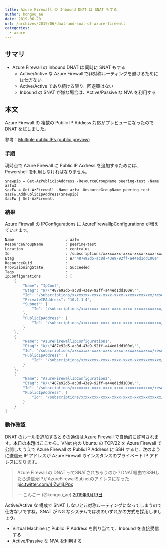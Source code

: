 ```yaml
---
title: Azure Firewall の Inbound DNAT は SNAT もする
author: kongou_ae
date: 2019-06-20
url: /archives/2019/06/dnat-and-snat-of-azure-firewall
categories:
  - azure
---
```


## サマリ

- Azure Firewall の Inbound DNAT は 同時に SNAT もする
  - Active/Active な Azure Firewall で非対称ルーティングを避けるためには仕方ない
  - Active/Active であり続ける限り、回避策はない
  - Inbound の SNAT が嫌な場合は、Active/Passive な NVA を利用する

## 本文

Azure Firewall の 複数の Public IP Address 対応がプレビューになったので DNAT を試しました。

参考：[Multiple public IPs (public preview)](https://docs.microsoft.com/en-us/azure/firewall/overview#multiple-public-ips-public-preview)

### 手順

現時点で Azure Firewall に Public IP Address を追加するためには、Powershell を利用しなければなりません。

```
$newpip = Get-AzPublicIpAddress -ResourceGroupName peering-test -Name azfw3
$azFw = Get-AzFirewall -Name azfw -ResourceGroupName peering-test 
$azFw.AddPublicIpAddress($newpip)
$azFw | Set-AzFirewall
```

### 結果

Azure Firewall の IPConfigurations に AzureFirewallIpConfigurationx が増えていきます。

```powershell
Name                       : azfw
ResourceGroupName          : peering-test
Location                   : centralus
Id                         : /subscriptions/xxxxxxxx-xxxx-xxxx-xxxx-xxxxxxxxxxxx/resourceGroups/peering-test/providers/Microsoft.Network/azureFirewalls/azfw
Etag                       : W/"487e92d5-ac8d-43e9-92ff-a44ed1dd100e"
ResourceGuid               : 
ProvisioningState          : Succeeded
Tags                       : 
IpConfigurations           : [
    {
        "Name": "IpConf",
        "Etag": "W/\"487e92d5-ac8d-43e9-92ff-a44ed1dd100e\"",
        "Id": "/subscriptions/xxxxxxxx-xxxx-xxxx-xxxx-xxxxxxxxxxxx/resourceGroups/peering-test/providers/Microsoft.Network/azureFirewalls/azfw/azureFirewallIpConfigurations/IpConf",
        "PrivateIPAddress": "10.1.1.4",
        "Subnet": {
            "Id": "/subscriptions/xxxxxxxx-xxxx-xxxx-xxxx-xxxxxxxxxxxx/resourceGroups/peering-test/providers/Microsoft.Network/virtualNetworks/huba/subnets/AzureFirewallSubnet"
        },
        "PublicIpAddress": {
            "Id": "/subscriptions/xxxxxxxx-xxxx-xxxx-xxxx-xxxxxxxxxxxx/resourceGroups/peering-test/providers/Microsoft.Network/publicIPAddresses/azureFirewalls-ip"
        }
    },
    {
        "Name": "AzureFirewallIpConfiguration1",
        "Etag": "W/\"487e92d5-ac8d-43e9-92ff-a44ed1dd100e\"",
        "Id": "/subscriptions/xxxxxxxx-xxxx-xxxx-xxxx-xxxxxxxxxxxx/resourceGroups/peering-test/providers/Microsoft.Network/azureFirewalls/azfw/azureFirewallIpConfigurations/AzureFirewallIpConfiguration1",
        "PublicIpAddress": {
            "Id": "/subscriptions/xxxxxxxx-xxxx-xxxx-xxxx-xxxxxxxxxxxx/resourceGroups/peering-test/providers/Microsoft.Network/publicIPAddresses/azfw02"
        }
    },
    {
        "Name": "AzureFirewallIpConfiguration2",
        "Etag": "W/\"487e92d5-ac8d-43e9-92ff-a44ed1dd100e\"",
        "Id": "/subscriptions/xxxxxxxx-xxxx-xxxx-xxxx-xxxxxxxxxxxx/resourceGroups/peering-test/providers/Microsoft.Network/azureFirewalls/azfw/azureFirewallIpConfigurations/AzureFirewallIpConfiguration2",
        "PublicIpAddress": {
            "Id": "/subscriptions/xxxxxxxx-xxxx-xxxx-xxxx-xxxxxxxxxxxx/resourceGroups/peering-test/providers/Microsoft.Network/publicIPAddresses/azfw3"
        }
    }
]
```

### 動作確認

DNAT のルールを追加するとその通信は Azure Firewall で自動的に許可されます。本日の本題はここから。VNet 内の Ubuntu の TCP/22 を Azure Firewall で公開したうえで Azure Firewall の Public IP Address に SSH すると、次のように送信元 IP アドレスが Azure Firewall のインスタンスのプライベート IP アドレスになります。

<blockquote class="twitter-tweet" data-lang="ja"><p lang="ja" dir="ltr">Azure Firewall の DNAT ってSNATされちゃうのか？DNAT経由でSSHしたら送信元IPがAzureFirewallSubnetのアドレスになった <a href="https://t.co/4IZw1jLPpx">pic.twitter.com/4IZw1jLPpx</a></p>&mdash; こんごー (@kongou_ae) <a href="https://twitter.com/kongou_ae/status/1141480653948477440?ref_src=twsrc%5Etfw">2019年6月19日</a></blockquote>
<script async src="https://platform.twitter.com/widgets.js" charset="utf-8"></script>

Active/Active な 構成で SNAT しないと非対称ルーティングになってしまうので仕方ないですね。SNAT が NG なシステムでは次のいずれかの方式を採用しましょう。

- Virtual Machine に Public IP Address を割り当てて、Inbound を直接受信する
- Active/Passive な NVA を利用する 
